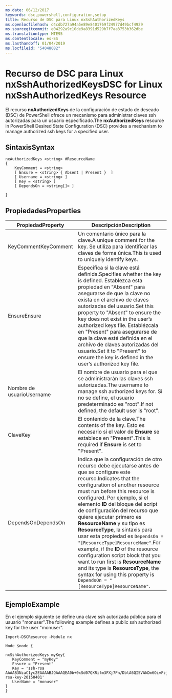 ```yaml
---
ms.date: 06/12/2017
keywords: dsc,powershell,configuration,setup
title: Recurso de DSC para Linux nxSshAuthorizedKeys
ms.openlocfilehash: d4cdb727a94a5e89e8401769f24977d49bcf4929
ms.sourcegitcommit: e04292a9c10de9a8391d529b7f7aa3753b362dbe
ms.translationtype: MTE95
ms.contentlocale: es-ES
ms.lasthandoff: 01/04/2019
ms.locfileid: "54048082"
---
```

# <a name="dsc-for-linux-nxsshauthorizedkeys-resource"></a><span data-ttu-id="957cc-103">Recurso de DSC para Linux nxSshAuthorizedKeys</span><span class="sxs-lookup"><span data-stu-id="957cc-103">DSC for Linux nxSshAuthorizedKeys Resource</span></span>

<span data-ttu-id="957cc-104">El recurso **nxAuthorizedKeys** de la configuración de estado de deseado (DSC) de PowerShell ofrece un mecanismo para administrar claves ssh autorizadas para un usuario especificado.</span><span class="sxs-lookup"><span data-stu-id="957cc-104">The **nxAuthorizedKeys** resource in PowerShell Desired State Configuration (DSC) provides a mechanism to manage authorized ssh keys for a specified user.</span></span>

## <a name="syntax"></a><span data-ttu-id="957cc-105">Sintaxis</span><span class="sxs-lookup"><span data-stu-id="957cc-105">Syntax</span></span>

```
nxAuthorizedKeys <string> #ResourceName
{
    KeyComment = <string>
    [ Ensure = <string> { Absent | Present }  ]
    [ Username = <string> ]
    [ Key = <string> ]
    [ DependsOn = <string[]> ]

}
```

## <a name="properties"></a><span data-ttu-id="957cc-106">Propiedades</span><span class="sxs-lookup"><span data-stu-id="957cc-106">Properties</span></span>

|  <span data-ttu-id="957cc-107">Propiedad</span><span class="sxs-lookup"><span data-stu-id="957cc-107">Property</span></span> |  <span data-ttu-id="957cc-108">Descripción</span><span class="sxs-lookup"><span data-stu-id="957cc-108">Description</span></span> |
|---|---|
| <span data-ttu-id="957cc-109">KeyComment</span><span class="sxs-lookup"><span data-stu-id="957cc-109">KeyComment</span></span>| <span data-ttu-id="957cc-110">Un comentario único para la clave.</span><span class="sxs-lookup"><span data-stu-id="957cc-110">A unique comment for the key.</span></span> <span data-ttu-id="957cc-111">Se utiliza para identificar las claves de forma única.</span><span class="sxs-lookup"><span data-stu-id="957cc-111">This is used to uniquely identify keys.</span></span>|
| <span data-ttu-id="957cc-112">Ensure</span><span class="sxs-lookup"><span data-stu-id="957cc-112">Ensure</span></span>| <span data-ttu-id="957cc-113">Especifica si la clave está definida.</span><span class="sxs-lookup"><span data-stu-id="957cc-113">Specifies whether the key is defined.</span></span> <span data-ttu-id="957cc-114">Establezca esta propiedad en "Absent" para asegurarse de que la clave no exista en el archivo de claves autorizadas del usuario.</span><span class="sxs-lookup"><span data-stu-id="957cc-114">Set this property to "Absent" to ensure the key does not exist in the user’s authorized keys file.</span></span> <span data-ttu-id="957cc-115">Establézcala en "Present" para asegurarse de que la clave esté definida en el archivo de claves autorizadas del usuario.</span><span class="sxs-lookup"><span data-stu-id="957cc-115">Set it to "Present" to ensure the key is defined in the user’s authorized key file.</span></span>|
| <span data-ttu-id="957cc-116">Nombre de usuario</span><span class="sxs-lookup"><span data-stu-id="957cc-116">Username</span></span>| <span data-ttu-id="957cc-117">El nombre de usuario para el que se administrarán las claves ssh autorizadas.</span><span class="sxs-lookup"><span data-stu-id="957cc-117">The username to manage ssh authorized keys for.</span></span> <span data-ttu-id="957cc-118">Si no se define, el usuario predeterminado es "root".</span><span class="sxs-lookup"><span data-stu-id="957cc-118">If not defined, the default user is "root".</span></span>|
| <span data-ttu-id="957cc-119">Clave</span><span class="sxs-lookup"><span data-stu-id="957cc-119">Key</span></span>| <span data-ttu-id="957cc-120">El contenido de la clave.</span><span class="sxs-lookup"><span data-stu-id="957cc-120">The contents of the key.</span></span> <span data-ttu-id="957cc-121">Esto es necesario si el valor de **Ensure** se establece en "Present".</span><span class="sxs-lookup"><span data-stu-id="957cc-121">This is required if **Ensure** is set to "Present".</span></span>|
| <span data-ttu-id="957cc-122">DependsOn</span><span class="sxs-lookup"><span data-stu-id="957cc-122">DependsOn</span></span> | <span data-ttu-id="957cc-123">Indica que la configuración de otro recurso debe ejecutarse antes de que se configure este recurso.</span><span class="sxs-lookup"><span data-stu-id="957cc-123">Indicates that the configuration of another resource must run before this resource is configured.</span></span> <span data-ttu-id="957cc-124">Por ejemplo, si el elemento **ID** del bloque del script de configuración del recurso que quiere ejecutar primero es **ResourceName** y su tipo es **ResourceType**, la sintaxis para usar esta propiedad es `DependsOn = "[ResourceType]ResourceName"`.</span><span class="sxs-lookup"><span data-stu-id="957cc-124">For example, if the **ID** of the resource configuration script block that you want to run first is **ResourceName** and its type is **ResourceType**, the syntax for using this property is `DependsOn = "[ResourceType]ResourceName"`.</span></span>|

## <a name="example"></a><span data-ttu-id="957cc-125">Ejemplo</span><span class="sxs-lookup"><span data-stu-id="957cc-125">Example</span></span>

<span data-ttu-id="957cc-126">En el ejemplo siguiente se define una clave ssh autorizada pública para el usuario "monuser".</span><span class="sxs-lookup"><span data-stu-id="957cc-126">The following example defines a public ssh authorized key for the user "monuser".</span></span>

```
Import-DSCResource -Module nx

Node $node {

nxSshAuthorizedKeys myKey{
   KeyComment = "myKey"
   Ensure = "Present"
   Key = 'ssh-rsa AAAAB3NzaC1yc2EAAAABJQAAAQEA0b+0xSd07QXRifm3FXj7Pn/DblA6QI5VAkDm6OivFzj3U6qGD1VJ6AAxWPCyMl/qhtpRtxZJDu/TxD8AyZNgc8aN2CljN1hOMbBRvH2q5QPf/nCnnJRaGsrxIqZjyZdYo9ZEEzjZUuMDM5HI1LA9B99k/K6PK2Bc1NLivpu7nbtVG2tLOQs+GefsnHuetsRMwo/+c3LtwYm9M0XfkGjYVCLO4CoFuSQpvX6AB3TedUy6NZ0iuxC0kRGg1rIQTwSRcw+McLhslF0drs33fw6tYdzlLBnnzimShMuiDWiT37WqCRovRGYrGCaEFGTG2e0CN8Co8nryXkyWc6NSDNpMzw== rsa-key-20150401'
   UserName = "monuser"
}
}
```